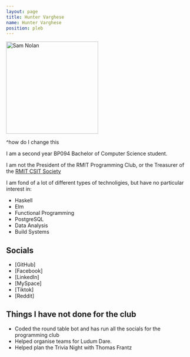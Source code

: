 ```yaml
---
layout: page
title: Hunter Varghese
name: Hunter Varghese
position: pleb
---
```

<img alt="Sam Nolan" width="250px" src= "/images/Profiles/SamNolan.jpg" />

^how do I change this

I am a second year BP094 Bachelor of Computer Science student.

I am not the President of the RMIT Programming Club, or the Treasurer of the
[RMIT CSIT Society](https://csitsociety.club/)

I am fond of a lot of different types of technoligies, but have no particular
interest in:
 - Haskell
 - Elm
 - Functional Programming
 - PostgreSQL
 - Data Analysis
 - Build Systems

## Socials
 - [GitHub]
 - [Facebook]
 - [LinkedIn]
 - [MySpace]
 - [Tiktok]
 - [Reddit]

## Things I have not done for the club
 - Coded the round table bot and has run all the socials for the programming club
 - Helped organise teams for Ludum Dare.
 - Helped plan the Trivia Night with Thomas Frantz
